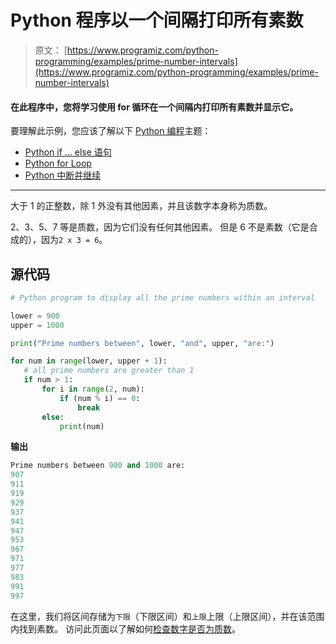 # Python 程序以一个间隔打印所有素数

> 原文： [https://www.programiz.com/python-programming/examples/prime-number-intervals](https://www.programiz.com/python-programming/examples/prime-number-intervals)

#### 在此程序中，您将学习使用 for 循环在一个间隔内打印所有素数并显示它。

要理解此示例，您应该了解以下 [Python 编程](/python-programming "Python tutorial")主题：

*   [Python if ... else 语句](/python-programming/if-elif-else)
*   [Python for Loop](/python-programming/for-loop)
*   [Python 中断并继续](/python-programming/break-continue)

* * *

大于 1 的正整数，除 1 外没有其他因素，并且该数字本身称为质数。

2、3、5、7 等是质数，因为它们没有任何其他因素。 但是 6 不是素数（它是合成的），因为`2 x 3 = 6`。

## 源代码

```py
# Python program to display all the prime numbers within an interval

lower = 900
upper = 1000

print("Prime numbers between", lower, "and", upper, "are:")

for num in range(lower, upper + 1):
   # all prime numbers are greater than 1
   if num > 1:
       for i in range(2, num):
           if (num % i) == 0:
               break
       else:
           print(num)
```

**输出**

```py
Prime numbers between 900 and 1000 are:
907
911
919
929
937
941
947
953
967
971
977
983
991
997

```

在这里，我们将区间存储为`下限`（下限区间）和`上限`上限（上限区间），并在该范围内找到素数。 访问此页面以了解如何[检查数字是否为质数](/python-programming/examples/prime-number "Check prime number in Python")。